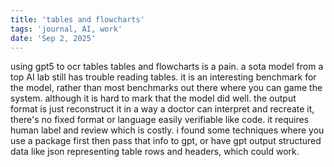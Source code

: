 ```yaml
---
title: 'tables and flowcharts'
tags: 'journal, AI, work'
date: 'Sep 2, 2025'
---
```


using gpt5 to ocr tables tables and flowcharts is a pain. a sota model from a top AI lab still has trouble reading tables. it is an interesting benchmark for the model, rather than most benchmarks out there where you can game the system. although it is hard to mark that the model did well. the output format is just reconstruct it in a way a doctor can interpret and recreate it, there's no fixed format or language easily verifiable like code. it requires human label and review which is costly. i found some techniques where you use a package first then pass that info to gpt, or have gpt output structured data like json representing table rows and headers, which could work. 